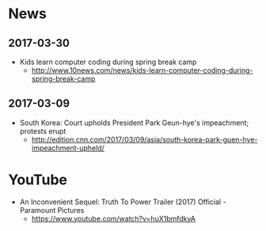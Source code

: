 # News
## 2017-03-30
* Kids learn computer coding during spring break camp
  * http://www.10news.com/news/kids-learn-computer-coding-during-spring-break-camp

## 2017-03-09
* South Korea: Court upholds President Park Geun-hye's impeachment; protests erupt
  * http://edition.cnn.com/2017/03/09/asia/south-korea-park-guen-hye-impeachment-upheld/

# YouTube
* An Inconvenient Sequel: Truth To Power Trailer (2017) Official - Paramount Pictures
  * https://www.youtube.com/watch?v=huX1bmfdkyA
